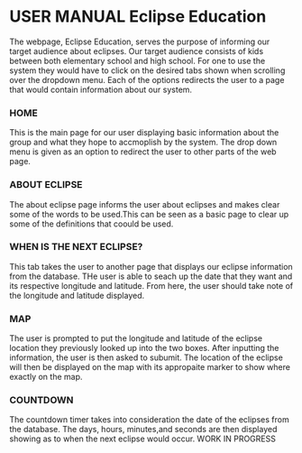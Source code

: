 <h1>USER MANUAL
Eclipse Education</h1>

The webpage, Eclipse Education, serves the purpose of informing our target
audience about eclipses. Our target audience consists of kids between both
elementary school and high school. For one to use the system they would have 
to click on the desired tabs shown when scrolling over the dropdown menu. 
Each of the options redirects the user to a page that would contain information 
about our system.

<h3>HOME</h3>
This is the main page for our user displaying basic information about the group and what
they hope to accmoplish by the system. The drop down menu is given as an option to redirect
the user to other parts of the web page. 


<h3>ABOUT ECLIPSE</h3>
The about eclipse page informs the user about eclipses and makes clear some of the words 
to be used.This can be seen as a basic page to clear up some of the definitions that coould
be used.

<h3>WHEN IS THE NEXT ECLIPSE?</h3>
This tab takes the user to another page that displays our eclipse information from the 
database. THe user is able to seach up the date that they want and its respective 
longitude and latitude. From here, the user should take note of the longitude and latitude
displayed. 


<h3>MAP</h3>
The user is prompted to put the longitude and latitude of the eclipse location they previously
looked up into the two boxes. After inputting the information, the user is then asked to subumit.
The location of the eclipse will then be displayed on the map with its appropaite marker
to show where exactly on the map.

<h3>COUNTDOWN</h3>
The countdown timer takes into consideration the date of the eclipses from the database.
The days, hours, minutes,and seconds are then displayed showing as to when the next
eclipse would occur. 
WORK IN PROGRESS
